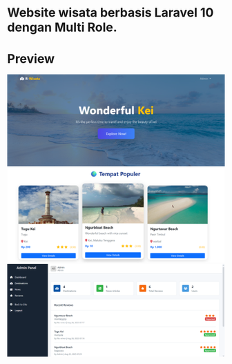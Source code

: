 # Website wisata berbasis Laravel 10 dengan Multi Role.


# Preview
![Landing Page](preview/landing.png)
![Another Screenshot](preview/wisata.png)
![Admin Dashboard](preview/admin.png)

